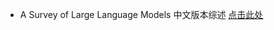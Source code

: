 - A Survey of Large Language Models 中文版本综述 [点击此处](https://github.com/RUCAIBox/LLMSurvey/blob/main/assets/LLM_Survey_Chinese.pdf)
